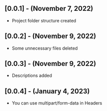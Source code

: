 ## [0.0.1] - (November 7, 2022)

* Project folder structure created

## [0.0.2] - (November 9, 2022)

* Some unnecessary files deleted

## [0.0.3] - (November 9, 2022)

* Descriptions added

## [0.0.4] - (January 4, 2023)

* You can use multipart/form-data in Headers